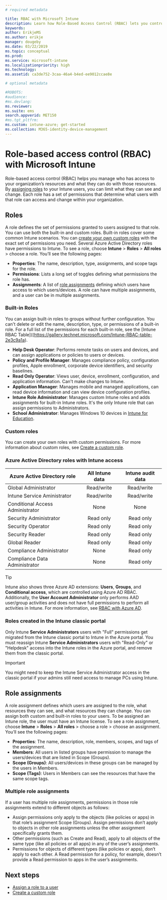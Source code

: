 ```yaml
---
# required metadata

title: RBAC with Microsoft Intune
description: Learn how Role-Based Access Control (RBAC) lets you control who can perform actions and make changes in Microsoft Intune.
keywords:
author: ErikjeMS
ms.author: erikje
manager: dougeby
ms.date: 03/22/2019
ms.topic: conceptual
ms.prod:
ms.service: microsoft-intune
ms.localizationpriority: high
ms.technology:
ms.assetid: ca3de752-3caa-46a4-b4ed-ee9012ccae8e

# optional metadata

#ROBOTS:
#audience:
#ms.devlang:
ms.reviewer: 
ms.suite: ems
search.appverid: MET150
#ms.tgt_pltfrm:
ms.custom: intune-azure; get-started
ms.collection: M365-identity-device-management
---
```


# Role-based access control (RBAC) with Microsoft Intune

Role-based access control (RBAC) helps you manage who has access to your organization’s resources and what they can do with those resources.  By [assigning roles](assign-role.md) to your Intune users, you can limit what they can see and change. Each role has a set of permissions that determine what users with that role can access and change within your organization.

## Roles
A role defines the set of permissions granted to users assigned to that role.
You can use both the built-in and custom roles. Built-in roles cover some common Intune scenarios. You can [create your own custom roles](create-custom-role.md) with the exact set of permissions you need. Several Azure Active Directory roles have permissions to Intune.
To see a role, choose **Intune** > **Roles** > **All roles** > choose a role. You’ll see the following pages:

-	**Properties**: The name, description, type, assignments, and scope tags for the role. 
-	**Permissions**: Lists a long set of toggles defining what permissions the role has.
-	**Assignments**: A list of [role assignments]( assign-role.md) defining which users have access to which users/devices. A role can have multiple assignments, and a user can be in multiple assignments.

### Built-in Roles
You can assign built-in roles to groups without further configuration. You can't delete or edit the name, description, type, or permissions of a built-in role. For a full list of the permissions for each built-in role, see the [Intune RBAC Table]((https://gallery.technet.microsoft.com/Intune-RBAC-table-2e3c9a1a).

- **Help Desk Operator**: Performs remote tasks on users and devices, and can assign applications or policies to users or devices.
- **Policy and Profile Manager**: Manages compliance policy, configuration profiles, Apple enrollment, corporate device identifiers, and security baselines.
- **Read Only Operator**: Views user, device, enrollment, configuration, and application information. Can't make changes to Intune.
- **Application Manager**: Manages mobile and managed applications, can read device information and can view device configuration profiles.
- **Intune Role Administrator**: Manages custom Intune roles and adds assignments for built-in Intune roles. It's the only Intune role that can assign permissions to Administrators.
- **School Administrator**: Manages Windows 10 devices in [Intune for Education](introduction-intune-education.md).

### Custom roles
You can create your own roles with custom permissions. For more information about custom roles, see [Create a custom role](create-custom-role.md).

### Azure Active Directory roles with Intune access
| Azure Active Directory role | All Intune data | Intune audit data |
| --- | :---: | :---: |
| Global Administrator | Read/write | Read/write |
| Intune Service Aministrator | Read/write | Read/write |
| Conditional Access Administrator | None | None |
| Security Administrator | Read only | Read only |
| Security Operator | Read only | Read only |
| Security Reader | Read only | Read only |
| Global Reader | Read only | Read only |
| Compliance Administrator | None | Read only |
| Compliance Data Administrator | None | Read only |

> [!TIP]
> Intune also shows three Azure AD extensions: **Users**, **Groups**, and **Conditional access**, which are controlled using Azure AD RBAC. Additionally, the **User Account Administrator** only performs AAD user/group activities and does not have full permissions to perform all activities in Intune. For more information, see [RBAC with Azure AD](https://docs.microsoft.com/azure/active-directory/active-directory-assign-admin-roles).
### Roles created in the Intune classic portal
Only Intune **Service Administrators** users with "Full" permissions get migrated from the Intune classic portal to Intune in the Azure portal. You must reassign Intune **Service Administrators** users with "Read-Only" or "Helpdesk" access into the Intune roles in the Azure portal, and remove them from the classic portal.
> [!IMPORTANT]
> You might need to keep the Intune Service Administrator access in the classic portal if your admins still need access to manage PCs using Intune.

## Role assignments
A role assignment defines which users are assigned to the role, what resources they can see, and what resources they can change. You can assign both custom and built-in roles to your users. To be assigned an Intune role, the user must have an Intune license.
To see a role assignment, choose **Intune** > **Roles** > **All roles** > choose a role > choose an assignment. You’ll see the following pages:

-	**Properties**: The name, description, role, members, scopes, and tags of the assignment.
-	**Members**: All users in listed groups have permission to manage the users/devices that are listed in Scope (Groups).
-	**Scope (Groups)**: All users/devices in these groups can be managed by the users in Members.
-	**Scope (Tags)**: Users in Members can see the resources that have the same scope tags.

### Multiple role assignments
If a user has multiple role assignments, permissions in those role assignments extend to different objects as follows:

- Assign permissions only apply to the objects (like policies or apps) in that role’s assignment Scope (Groups). Assign permissions don’t apply to objects in other role assignments unless the other assignment specifically grants them.
- Other permissions (such as Create and Read), apply to all objects of the same type (like all policies or all apps) in any of the user’s assignments.
- Permissions for objects of different types (like policies or apps), don’t apply to each other. A Read permission for a policy, for example, doesn’t provide a Read permission to apps in the user’s assignments.

## Next steps
- [Assign a role to a user](assign-role.md)
- [Create a custom role](create-custom-role.md)
